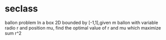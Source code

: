 # seclass
ballon problem
In a box 2D bounded by [-1,1],given m ballon with variable radio r
and position mu, find the optimal value of r and mu which maximize sum r^2
